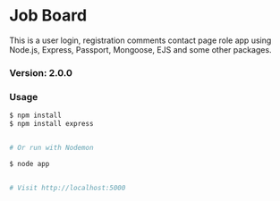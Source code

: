 # Job Board

This is a user login, registration comments contact page role app using Node.js, Express, Passport, Mongoose, EJS and some other packages.

### Version: 2.0.0

### Usage

```sh
$ npm install
$ npm install express
```

```sh

# Or run with Nodemon

$ node app


# Visit http://localhost:5000
```


